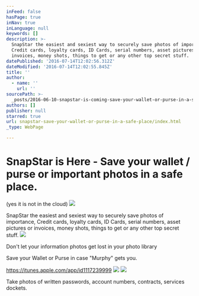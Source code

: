 ```yaml
---
inFeed: false
hasPage: true
inNav: true
inLanguage: null
keywords: []
description: >-
  SnapStar the easiest and sexiest way to securely save photos of importance,
  Credit cards, loyalty cards, ID Cards, serial numbers, asset pictures or
  invoices, money shots, things to get or any other top secret stuff.
datePublished: '2016-07-14T12:02:56.312Z'
dateModified: '2016-07-14T12:02:55.845Z'
title: ''
author:
  - name: ''
    url: ''
sourcePath: >-
  _posts/2016-06-10-snapstar-is-coming-save-your-wallet-or-purse-in-a-safe-pla.md
authors: []
publisher: null
starred: true
url: snapstar-save-your-wallet-or-purse-in-a-safe-place/index.html
_type: WebPage

---
```

# SnapStar is Here - Save your wallet / purse or important photos in a safe place.   
(yes it is not in the cloud)
![](https://the-grid-user-content.s3-us-west-2.amazonaws.com/36594f15-c17a-4bf2-ad25-52ef301ffb7f.jpg)

SnapStar the easiest and sexiest way to securely save photos of importance, Credit cards, loyalty cards, ID Cards, serial numbers, asset pictures or invoices, money shots, things to get or any other top secret stuff.
![](https://the-grid-user-content.s3-us-west-2.amazonaws.com/4f5b91c0-441f-4c57-b77d-b2b0a5896740.jpg)

Don't let your information photos get lost in your photo library

Save your Wallet or Purse in case "Murphy" gets you. 

https://itunes.apple.com/app/id1117239999
![](https://the-grid-user-content.s3-us-west-2.amazonaws.com/48c4dc35-bfce-4f6a-89e4-dcfcf87e3561.jpg)
![](https://the-grid-user-content.s3-us-west-2.amazonaws.com/ec96a38e-52d8-41d2-a9fc-fd7c8bb794df.jpg)

Take photos of written passwords, account numbers, contracts, services dockets.